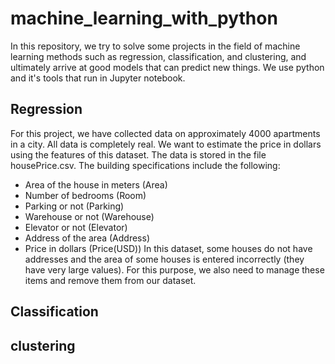 # machine_learning_with_python

In this repository, we try to solve some projects in the field of machine learning methods such as regression, classification, and clustering, and ultimately arrive at good models that can predict new things. We use python and it's tools that run in Jupyter notebook. 

## Regression
For this project, we have collected data on approximately 4000 apartments in a city. All data is completely real. We want to estimate the price in dollars using the features of this dataset. The data is stored in the file housePrice.csv.
The building specifications include the following:
- Area of ​​the house in meters (Area)
- Number of bedrooms (Room)
- Parking or not (Parking)
- Warehouse or not (Warehouse)
- Elevator or not (Elevator)
- Address of the area (Address)
- Price in dollars (Price(USD))
In this dataset, some houses do not have addresses and the area of ​​some houses is entered incorrectly (they have very large values). For this purpose, we also need to manage these items and remove them from our dataset.

## Classification

## clustering